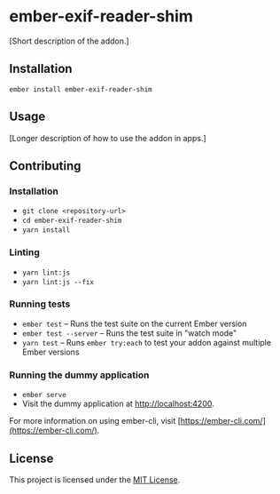 ember-exif-reader-shim
==============================================================================

[Short description of the addon.]

Installation
------------------------------------------------------------------------------

```
ember install ember-exif-reader-shim
```


Usage
------------------------------------------------------------------------------

[Longer description of how to use the addon in apps.]


Contributing
------------------------------------------------------------------------------

### Installation

* `git clone <repository-url>`
* `cd ember-exif-reader-shim`
* `yarn install`

### Linting

* `yarn lint:js`
* `yarn lint:js --fix`

### Running tests

* `ember test` – Runs the test suite on the current Ember version
* `ember test --server` – Runs the test suite in "watch mode"
* `yarn test` – Runs `ember try:each` to test your addon against multiple Ember versions

### Running the dummy application

* `ember serve`
* Visit the dummy application at [http://localhost:4200](http://localhost:4200).

For more information on using ember-cli, visit [https://ember-cli.com/](https://ember-cli.com/).

License
------------------------------------------------------------------------------

This project is licensed under the [MIT License](LICENSE.md).
